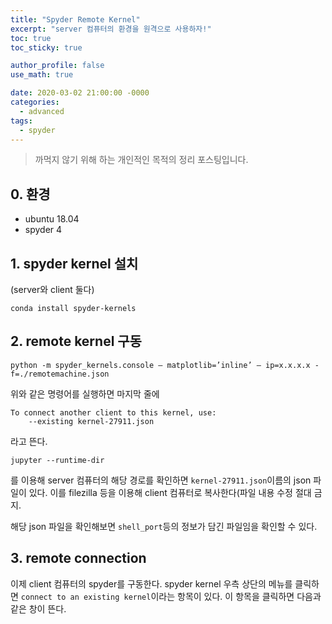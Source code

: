 ```yaml
---
title: "Spyder Remote Kernel"
excerpt: "server 컴퓨터의 환경을 원격으로 사용하자!"
toc: true
toc_sticky: true

author_profile: false
use_math: true

date: 2020-03-02 21:00:00 -0000
categories: 
  - advanced
tags:
  - spyder
---
```

> 까먹지 않기 위해 하는 개인적인 목적의 정리 포스팅입니다.

## 0. 환경
- ubuntu 18.04
- spyder 4

## 1. spyder kernel 설치
(server와 client 둘다)
```
conda install spyder-kernels
```

## 2. remote kernel 구동
```
python -m spyder_kernels.console — matplotlib=’inline’ — ip=x.x.x.x -f=./remotemachine.json
```
위와 같은 명령어를 실행하면 마지막 줄에
```
To connect another client to this kernel, use:
    --existing kernel-27911.json
```
라고 뜬다.
```
jupyter --runtime-dir
```
를 이용해 server 컴퓨터의 해당 경로를 확인하면 `kernel-27911.json`이름의 json 파일이 있다. 이를 filezilla 등을 이용해 client 컴퓨터로 복사한다(파일 내용 수정 절대 금지.

해당 json 파일을 확인해보면 `shell_port`등의 정보가 담긴 파일임을 확인할 수 있다.

## 3. remote connection
이제 client 컴퓨터의 spyder를 구동한다.
spyder kernel 우측 상단의 메뉴를 클릭하면 `connect to an existing kernel`이라는 항목이 있다. 이 항목을 클릭하면 다음과 같은 창이 뜬다.


<!--stackedit_data:
eyJoaXN0b3J5IjpbMTg1MjI4MzM5NiwtMjU0Nzc4NzcyXX0=
-->